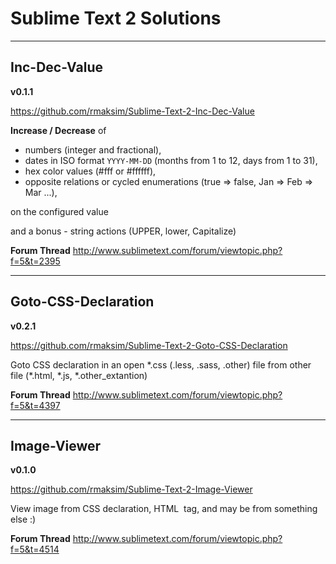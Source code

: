 # Sublime Text 2 Solutions


---
## Inc-Dec-Value

**v0.1.1**

https://github.com/rmaksim/Sublime-Text-2-Inc-Dec-Value

**Increase / Decrease** of

  - numbers (integer and fractional),
  - dates in ISO format `YYYY-MM-DD` (months from 1 to 12, days from 1 to 31),
  - hex color values (#fff or #ffffff),
  - opposite relations or cycled enumerations (true => false, Jan => Feb => Mar ...),

on the configured value

and a bonus - string actions (UPPER, lower, Capitalize)

**Forum Thread**
http://www.sublimetext.com/forum/viewtopic.php?f=5&t=2395


---
## Goto-CSS-Declaration

**v0.2.1**

https://github.com/rmaksim/Sublime-Text-2-Goto-CSS-Declaration

Goto CSS declaration in an open \*.css (.less, .sass, .other) file from other file (\*.html, \*.js, \*.other_extantion)

**Forum Thread**
http://www.sublimetext.com/forum/viewtopic.php?f=5&t=4397


---
## Image-Viewer

**v0.1.0**

https://github.com/rmaksim/Sublime-Text-2-Image-Viewer

View image from CSS declaration, HTML <img> tag, and may be from something else :)

**Forum Thread**
http://www.sublimetext.com/forum/viewtopic.php?f=5&t=4514
